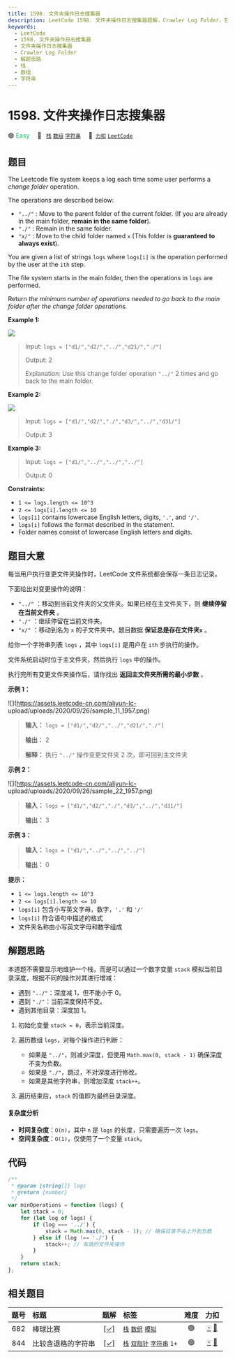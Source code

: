 ```yaml
---
title: 1598. 文件夹操作日志搜集器
description: LeetCode 1598. 文件夹操作日志搜集器题解，Crawler Log Folder，包含解题思路、复杂度分析以及完整的 JavaScript 代码实现。
keywords:
  - LeetCode
  - 1598. 文件夹操作日志搜集器
  - 文件夹操作日志搜集器
  - Crawler Log Folder
  - 解题思路
  - 栈
  - 数组
  - 字符串
---
```


# 1598. 文件夹操作日志搜集器

🟢 <font color=#15bd66>Easy</font>&emsp; 🔖&ensp; [`栈`](/tag/stack.md) [`数组`](/tag/array.md) [`字符串`](/tag/string.md)&emsp; 🔗&ensp;[`力扣`](https://leetcode.cn/problems/crawler-log-folder) [`LeetCode`](https://leetcode.com/problems/crawler-log-folder)

## 题目

The Leetcode file system keeps a log each time some user performs a _change folder_ operation.

The operations are described below:

- `"../"` : Move to the parent folder of the current folder. (If you are already in the main folder, **remain in the same folder**).
- `"./"` : Remain in the same folder.
- `"x/"` : Move to the child folder named `x` (This folder is **guaranteed to always exist**).

You are given a list of strings `logs` where `logs[i]` is the operation
performed by the user at the `ith` step.

The file system starts in the main folder, then the operations in `logs` are
performed.

Return _the minimum number of operations needed to go back to the main folder after the change folder operations._

**Example 1:**

![](https://assets.leetcode.com/uploads/2020/09/09/sample_11_1957.png)

> Input: `logs = ["d1/","d2/","../","d21/","./"]`
>
> Output: 2
>
> Explanation: Use this change folder operation `"../"` 2 times and go back to the main folder.

**Example 2:**

![](https://assets.leetcode.com/uploads/2020/09/09/sample_22_1957.png)

> Input: `logs = ["d1/","d2/","./","d3/","../","d31/"]`
>
> Output: 3

**Example 3:**

> Input: `logs = ["d1/","../","../","../"]`
>
> Output: 0

**Constraints:**

- `1 <= logs.length <= 10^3`
- `2 <= logs[i].length <= 10`
- `logs[i]` contains lowercase English letters, digits, `'.'`, and `'/'`.
- `logs[i]` follows the format described in the statement.
- Folder names consist of lowercase English letters and digits.

## 题目大意

每当用户执行变更文件夹操作时，LeetCode 文件系统都会保存一条日志记录。

下面给出对变更操作的说明：

- `"../"` ：移动到当前文件夹的父文件夹。如果已经在主文件夹下，则 **继续停留在当前文件夹** 。
- `"./"` ：继续停留在当前文件夹。
- `"x/"` ：移动到名为 `x` 的子文件夹中。题目数据 **保证总是存在文件夹`x`** 。

给你一个字符串列表 `logs` ，其中 `logs[i]` 是用户在 `ith` 步执行的操作。

文件系统启动时位于主文件夹，然后执行 `logs` 中的操作。

执行完所有变更文件夹操作后，请你找出 **返回主文件夹所需的最小步数** 。

**示例 1：**

![](https://assets.leetcode-cn.com/aliyun-lc-
upload/uploads/2020/09/26/sample_11_1957.png)

> **输入：** `logs = ["d1/","d2/","../","d21/","./"]`
>
> **输出：** 2
>
> **解释：** 执行 `"../"` 操作变更文件夹 2 次，即可回到主文件夹

**示例 2：**

![](https://assets.leetcode-cn.com/aliyun-lc-
upload/uploads/2020/09/26/sample_22_1957.png)

> **输入：** `logs = ["d1/","d2/","./","d3/","../","d31/"]`
>
> **输出：** 3

**示例 3：**

> **输入：** `logs = ["d1/","../","../","../"]`
>
> **输出：** 0

**提示：**

- `1 <= logs.length <= 10^3`
- `2 <= logs[i].length <= 10`
- `logs[i]` 包含小写英文字母，数字，`'.'` 和 `'/'`
- `logs[i]` 符合语句中描述的格式
- 文件夹名称由小写英文字母和数字组成

## 解题思路

本道题不需要显示地维护一个栈，而是可以通过一个数字变量 `stack` 模拟当前目录深度，根据不同的操作对其进行增减：

- 遇到 `"../"`：深度减 1，但不能小于 0。
- 遇到 `"./"`：当前深度保持不变。
- 遇到其他目录：深度加 1。

1. 初始化变量 `stack = 0`，表示当前深度。
2. 遍历数组 `logs`，对每个操作进行判断：

   - 如果是 `"../"`，则减少深度，但使用 `Math.max(0, stack - 1)` 确保深度不变为负数。
   - 如果是 `"./"`，跳过，不对深度进行修改。
   - 如果是其他字符串，则增加深度 `stack++`。

3. 遍历结束后，`stack` 的值即为最终目录深度。

#### 复杂度分析

- **时间复杂度**：`O(n)`，其中 `n` 是 `logs` 的长度，只需要遍历一次 `logs`。
- **空间复杂度**：`O(1)`，仅使用了一个变量 `stack`。

## 代码

```javascript
/**
 * @param {string[]} logs
 * @return {number}
 */
var minOperations = function (logs) {
	let stack = 0;
	for (let log of logs) {
		if (log === '../') {
			stack = Math.max(0, stack - 1); // 确保目录不会上升到负数
		} else if (log !== './') {
			stack++; // 有效的文件夹操作
		}
	}
	return stack;
};
```

## 相关题目

<!-- prettier-ignore -->
| 题号 | 标题 | 题解 | 标签 | 难度 | 力扣 |
| :------: | :------ | :------: | :------ | :------: | :------: |
| 682 | 棒球比赛 | [[✓]](/problem/0682.md) |  [`栈`](/tag/stack.md) [`数组`](/tag/array.md) [`模拟`](/tag/simulation.md) | 🟢 | [🀄️](https://leetcode.cn/problems/baseball-game) [🔗](https://leetcode.com/problems/baseball-game) |
| 844 | 比较含退格的字符串 | [[✓]](/problem/0844.md) |  [`栈`](/tag/stack.md) [`双指针`](/tag/two-pointers.md) [`字符串`](/tag/string.md) `1+` | 🟢 | [🀄️](https://leetcode.cn/problems/backspace-string-compare) [🔗](https://leetcode.com/problems/backspace-string-compare) |
